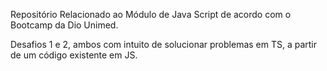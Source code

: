 Repositório Relacionado ao Módulo de Java Script de acordo com o Bootcamp da Dio Unimed.

Desafios 1 e 2, ambos com intuito de solucionar problemas em TS, a partir de um código existente em JS.
